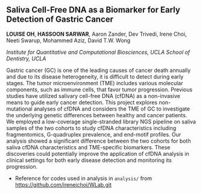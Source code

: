 ## Saliva Cell-Free DNA as a Biomarker for Early Detection of Gastric Cancer

**LOUISE OH**, **HASSOON SARWAR**, Aaron Zander, Dev Trivedi, Irene Choi, Neeti Swarup, Mohammed Aziz, David T.W. Wong

*Institute for Quantitative and Computational Biosciences, UCLA School of Dentistry, UCLA*

Gastric cancer (GC) is one of the leading causes of cancer death annually and due 
to its disease heterogeneity, it is difficult to detect during early stages. 
The tumor microenvironment (TME) includes various molecular components, such as 
immune cells, that favor tumor progression. Previous studies have utilized salivary 
cell-free DNA (cfDNA) as a non-invasive means to guide early cancer detection. 
This project explores non-mutational analyses of cfDNA and considers the TME of 
GC to investigate the underlying genetic differences between healthy and cancer 
patients. We employed a low-coverage single-stranded library NGS pipeline on 
saliva samples of the two cohorts to study cfDNA characteristics including 
fragmentomics, G-quadruplex prevalence, and end-motif profiles. Our analysis 
showed a significant difference between the two cohorts for both saliva cfDNA 
characteristics and TME-specific biomarkers. These discoveries could potentially 
improve the application of cfDNA analysis in clinical settings for both early 
disease detection and monitoring its progression.

- Reference for codes used in analysis in `analysis/` from https://github.com/irenejchoi/WLab.git
